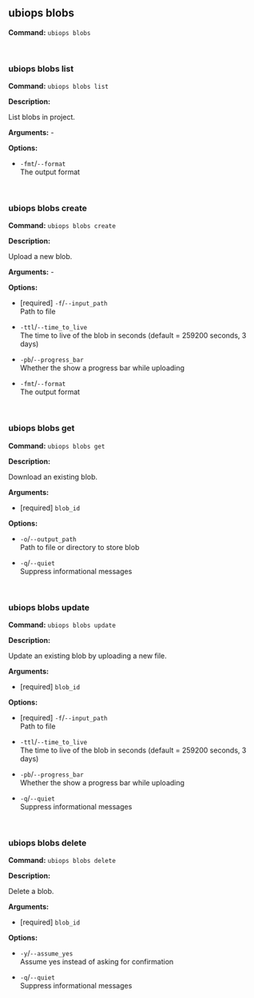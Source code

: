 ## ubiops blobs

**Command:** `ubiops blobs`


<br/>

### ubiops blobs list

**Command:** `ubiops blobs list`

**Description:**

List blobs in project.

**Arguments:** - 

**Options:**

- `-fmt`/`--format`<br/>The output format


<br/>

### ubiops blobs create

**Command:** `ubiops blobs create`

**Description:**

Upload a new blob.

**Arguments:** - 

**Options:**

- [required] `-f`/`--input_path`<br/>Path to file

- `-ttl`/`--time_to_live`<br/>The time to live of the blob in seconds (default = 259200 seconds, 3 days)

- `-pb`/`--progress_bar`<br/>Whether the show a progress bar while uploading

- `-fmt`/`--format`<br/>The output format


<br/>

### ubiops blobs get

**Command:** `ubiops blobs get`

**Description:**

Download an existing blob.

**Arguments:**

- [required] `blob_id`



**Options:**

- `-o`/`--output_path`<br/>Path to file or directory to store blob

- `-q`/`--quiet`<br/>Suppress informational messages


<br/>

### ubiops blobs update

**Command:** `ubiops blobs update`

**Description:**

Update an existing blob by uploading a new file.

**Arguments:**

- [required] `blob_id`



**Options:**

- [required] `-f`/`--input_path`<br/>Path to file

- `-ttl`/`--time_to_live`<br/>The time to live of the blob in seconds (default = 259200 seconds, 3 days)

- `-pb`/`--progress_bar`<br/>Whether the show a progress bar while uploading

- `-q`/`--quiet`<br/>Suppress informational messages


<br/>

### ubiops blobs delete

**Command:** `ubiops blobs delete`

**Description:**

Delete a blob.

**Arguments:**

- [required] `blob_id`



**Options:**

- `-y`/`--assume_yes`<br/>Assume yes instead of asking for confirmation

- `-q`/`--quiet`<br/>Suppress informational messages


<br/>

